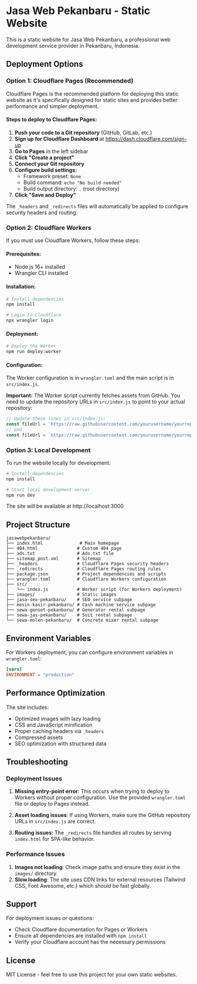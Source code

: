 # Jasa Web Pekanbaru - Static Website

This is a static website for Jasa Web Pekanbaru, a professional web development service provider in Pekanbaru, Indonesia.

## Deployment Options

### Option 1: Cloudflare Pages (Recommended)

Cloudflare Pages is the recommended platform for deploying this static website as it's specifically designed for static sites and provides better performance and simpler deployment.

#### Steps to deploy to Cloudflare Pages:

1. **Push your code to a Git repository** (GitHub, GitLab, etc.)
2. **Sign up for Cloudflare Dashboard** at https://dash.cloudflare.com/sign-up
3. **Go to Pages** in the left sidebar
4. **Click "Create a project"**
5. **Connect your Git repository**
6. **Configure build settings:**
   - Framework preset: `None`
   - Build command: `echo "No build needed"`
   - Build output directory: `.` (root directory)
7. **Click "Save and Deploy"**

The `_headers` and `_redirects` files will automatically be applied to configure security headers and routing.

### Option 2: Cloudflare Workers

If you must use Cloudflare Workers, follow these steps:

#### Prerequisites:
- Node.js 16+ installed
- Wrangler CLI installed

#### Installation:
```bash
# Install dependencies
npm install

# Login to Cloudflare
npx wrangler login
```

#### Deployment:
```bash
# Deploy the Worker
npm run deploy:worker
```

#### Configuration:
The Worker configuration is in `wrangler.toml` and the main script is in `src/index.js`.

**Important:** The Worker script currently fetches assets from GitHub. You need to update the repository URLs in `src/index.js` to point to your actual repository:

```javascript
// Update these lines in src/index.js:
const fileUrl = `https://raw.githubusercontent.com/yourusername/yourrepo/main/${filename}`;
// and
const fileUrl = `https://raw.githubusercontent.com/yourusername/yourrepo/main${imagePath}`;
```

### Option 3: Local Development

To run the website locally for development:

```bash
# Install dependencies
npm install

# Start local development server
npm run dev
```

The site will be available at http://localhost:3000

## Project Structure

```
jasawebpekanbaru/
├── index.html              # Main homepage
├── 404.html               # Custom 404 page
├── ads.txt                # Ads.txt file
├── sitemap_post.xml       # Sitemap
├── _headers               # Cloudflare Pages security headers
├── _redirects             # Cloudflare Pages routing rules
├── package.json           # Project dependencies and scripts
├── wrangler.toml          # Cloudflare Workers configuration
├── src/
│   └── index.js           # Worker script (for Workers deployment)
├── images/                # Static images
├── jasa-seo-pekanbaru/    # SEO service subpage
├── mesin-kasir-pekanbaru/ # Cash machine service subpage
├── sewa-genset-pekanbaru/ # Generator rental subpage
├── sewa-jas-pekanbaru/    # Suit rental subpage
└── sewa-molen-pekanbaru/  # Concrete mixer rental subpage
```

## Environment Variables

For Workers deployment, you can configure environment variables in `wrangler.toml`:

```toml
[vars]
ENVIRONMENT = "production"
```

## Performance Optimization

The site includes:
- Optimized images with lazy loading
- CSS and JavaScript minification
- Proper caching headers via `_headers`
- Compressed assets
- SEO optimization with structured data

## Troubleshooting

### Deployment Issues

1. **Missing entry-point error**: This occurs when trying to deploy to Workers without proper configuration. Use the provided `wrangler.toml` file or deploy to Pages instead.

2. **Asset loading issues**: If using Workers, make sure the GitHub repository URLs in `src/index.js` are correct.

3. **Routing issues**: The `_redirects` file handles all routes by serving `index.html` for SPA-like behavior.

### Performance Issues

1. **Images not loading**: Check image paths and ensure they exist in the `images/` directory.
2. **Slow loading**: The site uses CDN links for external resources (Tailwind CSS, Font Awesome, etc.) which should be fast globally.

## Support

For deployment issues or questions:
- Check Cloudflare documentation for Pages or Workers
- Ensure all dependencies are installed with `npm install`
- Verify your Cloudflare account has the necessary permissions

## License

MIT License - feel free to use this project for your own static websites.